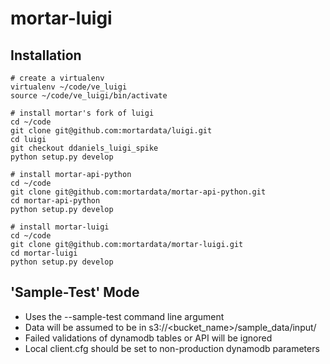 # mortar-luigi

## Installation

    # create a virtualenv
    virtualenv ~/code/ve_luigi
    source ~/code/ve_luigi/bin/activate

    # install mortar's fork of luigi
    cd ~/code
    git clone git@github.com:mortardata/luigi.git
    cd luigi
    git checkout ddaniels_luigi_spike
    python setup.py develop
    
    # install mortar-api-python
    cd ~/code
    git clone git@github.com:mortardata/mortar-api-python.git
    cd mortar-api-python
    python setup.py develop
    
    # install mortar-luigi
    cd ~/code
    git clone git@github.com:mortardata/mortar-luigi.git
    cd mortar-luigi
    python setup.py develop

## 'Sample-Test' Mode

* Uses the --sample-test command line argument
* Data will be assumed to be in s3://<bucket_name>/sample_data/input/
* Failed validations of dynamodb tables or API will be ignored
* Local client.cfg should be set to non-production dynamodb parameters


